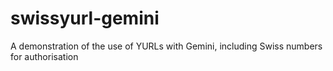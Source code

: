 swissyurl-gemini
================

A demonstration of the use of YURLs with Gemini, including Swiss numbers for authorisation
